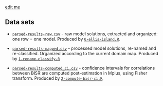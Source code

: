[edit me](https://github.com/IALSA/IALSA-2015-Portland/edit/master/data/shared/README.md)   

## Data sets

* [`parsed-results-raw.csv`](https://github.com/IALSA/IALSA-2015-Portland/blob/master/data/shared/parsed-results-raw.csv) - raw model solutions, extracted and organized: one row = one model. Produced by [`0-ellis-island.R`](https://github.com/IALSA/IALSA-2015-Portland/blob/master/manipulation/0-ellis-island.R). 

* [`parsed-results-mapped.csv`]() - processed model solutions, re-named and re-classified. Organized according to the current domain map. Produced by [`1-rename-classify.R`]()

* [`parsed-results-computed_ci.csv`]() - confidence intervals for correlations between BISR are computed post-estimation in Mplus, using Fisher transform. Produced by [`2-compute-bisr-ci.R`]()